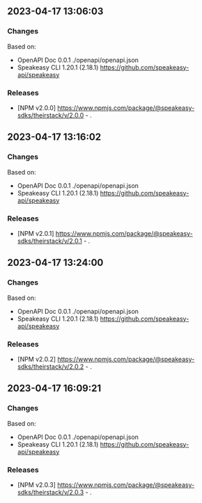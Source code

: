 

## 2023-04-17 13:06:03
### Changes
Based on:
- OpenAPI Doc 0.0.1 ./openapi/openapi.json
- Speakeasy CLI 1.20.1 (2.18.1) https://github.com/speakeasy-api/speakeasy
### Releases
- [NPM v2.0.0] https://www.npmjs.com/package/@speakeasy-sdks/theirstack/v/2.0.0 - .

## 2023-04-17 13:16:02
### Changes
Based on:
- OpenAPI Doc 0.0.1 ./openapi/openapi.json
- Speakeasy CLI 1.20.1 (2.18.1) https://github.com/speakeasy-api/speakeasy
### Releases
- [NPM v2.0.1] https://www.npmjs.com/package/@speakeasy-sdks/theirstack/v/2.0.1 - .

## 2023-04-17 13:24:00
### Changes
Based on:
- OpenAPI Doc 0.0.1 ./openapi/openapi.json
- Speakeasy CLI 1.20.1 (2.18.1) https://github.com/speakeasy-api/speakeasy
### Releases
- [NPM v2.0.2] https://www.npmjs.com/package/@speakeasy-sdks/theirstack/v/2.0.2 - .

## 2023-04-17 16:09:21
### Changes
Based on:
- OpenAPI Doc 0.0.1 ./openapi/openapi.json
- Speakeasy CLI 1.20.1 (2.18.1) https://github.com/speakeasy-api/speakeasy
### Releases
- [NPM v2.0.3] https://www.npmjs.com/package/@speakeasy-sdks/theirstack/v/2.0.3 - .
